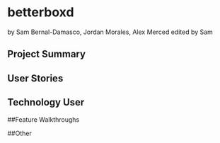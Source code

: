 # betterboxd
by Sam Bernal-Damasco, Jordan Morales, Alex Merced
edited by Sam

## Project Summary

## User Stories

## Technology User

##Feature Walkthroughs

##Other
